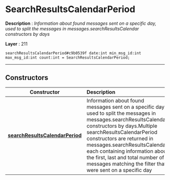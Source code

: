 # SearchResultsCalendarPeriod

**Description** : *Information about found messages sent on a specific day, used to split the messages in messages\.searchResultsCalendar constructors by days*

**Layer** : 211

```tl
searchResultsCalendarPeriod#c9b0539f date:int min_msg_id:int max_msg_id:int count:int = SearchResultsCalendarPeriod;
```

---

## Constructors

| Constructor | Description |
| :---: | :--- |
| [**searchResultsCalendarPeriod**](constructor/searchResultsCalendarPeriod) | Information about found messages sent on a specific day, used to split the messages in messages.searchResultsCalendar constructors by days.Multiple searchResultsCalendarPeriod constructors are returned in messages.searchResultsCalendar, each containing information about the first, last and total number of messages matching the filter that were sent on a specific day |